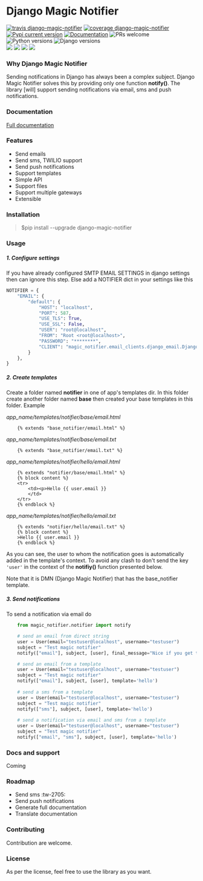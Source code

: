 # Django Magic Notifier

[![travis django-magic-notifier](https://api.travis-ci.com/jefcolbi/django-magic-notifier.svg?branch=main)](https://travis-ci.com/github/jefcolbi/django-magic-notifier) [![coverage django-magic-notifier](https://coveralls.io/repos/github/jefcolbi/django-magic-notifier/badge.svg?branch=main)](https://coveralls.io/github/jefcolbi/django-magic-notifier?branch=main) [![Pypi current version](https://img.shields.io/pypi/v/django-magic-notifier.svg)](https://pypi.org/project/django-magic-notifier/) [![Documentation](http://readthedocs.org/projects/django-magic-notifier/badge/?version=stable)](https://django-magic-notifier.readthedocs.io/en/stable/) ![PRs welcome](https://img.shields.io/badge/PRs-welcome-brightgreen.svg?style=flat)
![Python versions](https://img.shields.io/pypi/pyversions/django-magic-notifier) ![Django versions](https://img.shields.io/pypi/djversions/django-magic-notifier)  
![](https://img.shields.io/github/stars/jefcolbi/django-magic-notifier.svg) ![](https://img.shields.io/github/forks/jefcolbi/django-magic-notifier.svg) ![](https://img.shields.io/github/tag/jefcolbi/django-magic-notifier.svg) ![](https://img.shields.io/github/issues/jefcolbi/django-magic-notifier.svg)

### Why Django Magic Notifier  
Sending notifications in Django has always been a complex subject. Django Magic Notifier solves this by providing only one function **notify()**. The library [will] support sending notifications via email, sms and push notifications.  

### Documentation
[Full documentation](https://django-magic-notifier.readthedocs.io/en/latest/)

### Features

- Send emails
- Send sms, TWILIO support
- Send push notifications
- Support templates
- Simple API
- Support files
- Support multiple gateways
- Extensible


### Installation
> $pip install --upgrade django-magic-notifier

### Usage
##### 1. Configure settings
If you have already configured SMTP EMAIL SETTINGS in django settings then can ignore this step. Else add a NOTIFIER dict in your settings like this

```python
NOTIFIER = {
    "EMAIL": {
        "default": {
            "HOST": "localhost",
            "PORT": 587,
            "USE_TLS": True,
            "USE_SSL": False,
            "USER": "root@localhost",
            "FROM": "Root <root@localhost>",
            "PASSWORD": "********",
            "CLIENT": "magic_notifier.email_clients.django_email.DjangoEmailClient",
        }
    },
}
```

##### 2. Create templates
Create a folder named **notifier** in one of app's templates dir. In this folder create another folder named **base** then created your base templates in this folder. Example  

*app_name/templates/notifier/base/email.html*
```
    {% extends "base_notifier/email.html" %}
```  

*app_name/templates/notifier/base/email.txt*
```
    {% extends "base_notifier/email.txt" %}
```  

*app_name/templates/notifier/hello/email.html*
```
    {% extends "notifier/base/email.html" %}
    {% block content %}
    <tr>
        <td><p>Hello {{ user.email }}
        </td>
    </tr>
    {% endblock %}
```  

*app_name/templates/notifier/hello/email.txt*
```
    {% extends "notifier/hello/email.txt" %}
    {% block content %}
    >Hello {{ user.email }}
    {% endblock %}
```  

As you can see, the user to whom the notification goes is automatically added in the template's context. To avoid any clash to don't send the key `'user'` in the context of the  **notifiy()** function presented below.

Note that it is DMN (Django Magic Notifier) that has the base_notifier template.

##### 3. Send notifications
To send a notification via email do
```python
    from magic_notifier.notifier import notify

    # send an email from direct string
    user = User(email="testuser@localhost", username="testuser")
    subject = "Test magic notifier"
    notify(["email"], subject, [user], final_message="Nice if you get this")

    # send an email from a template
    user = User(email="testuser@localhost", username="testuser")
    subject = "Test magic notifier"
    notify(["email"], subject, [user], template='hello')
    
    # send a sms from a template
    user = User(email="testuser@localhost", username="testuser")
    subject = "Test magic notifier"
    notify(["sms"], subject, [user], template='hello')
    
    # send a notification via email and sms from a template
    user = User(email="testuser@localhost", username="testuser")
    subject = "Test magic notifier"
    notify(["email", "sms"], subject, [user], template='hello')
```

### Docs and support
Coming


### Roadmap

- Send sms :tw-2705:
- Send push notifications
- Generate full documentation
- Translate documentation


### Contributing
Contribution are welcome.

### License
As per the license, feel free to use the library as you want.
